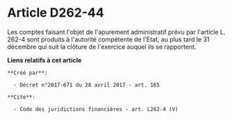 # Article D262-44

Les comptes faisant l'objet de l'apurement administratif prévu par l'article L. 262-4 sont produits à l'autorité compétente
de l'Etat, au plus tard le 31 décembre qui suit la clôture de l'exercice auquel ils se rapportent.

**Liens relatifs à cet article**

	**Créé par**:

	  - Décret n°2017-671 du 28 avril 2017 - art. 165

	**Cite**:

	  - Code des juridictions financières - art. L262-4 (V)
